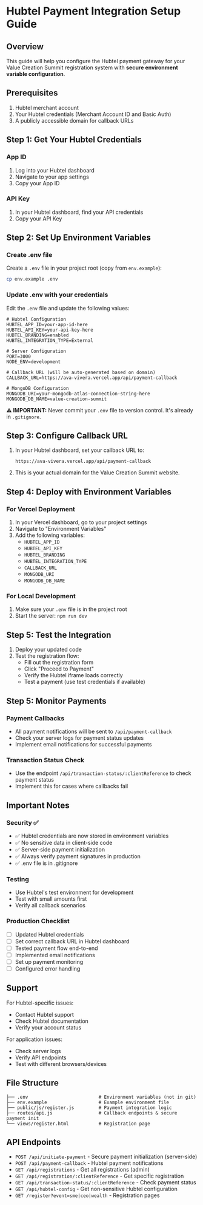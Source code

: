 # Hubtel Payment Integration Setup Guide

## Overview
This guide will help you configure the Hubtel payment gateway for your Value Creation Summit registration system with **secure environment variable configuration**.

## Prerequisites
1. Hubtel merchant account
2. Your Hubtel credentials (Merchant Account ID and Basic Auth)
3. A publicly accessible domain for callback URLs

## Step 1: Get Your Hubtel Credentials

### App ID
1. Log into your Hubtel dashboard
2. Navigate to your app settings
3. Copy your App ID

### API Key
1. In your Hubtel dashboard, find your API credentials
2. Copy your API Key

## Step 2: Set Up Environment Variables

### Create .env file
Create a `.env` file in your project root (copy from `env.example`):

```bash
cp env.example .env
```

### Update .env with your credentials
Edit the `.env` file and update the following values:

```env
# Hubtel Configuration
HUBTEL_APP_ID=your-app-id-here
HUBTEL_API_KEY=your-api-key-here
HUBTEL_BRANDING=enabled
HUBTEL_INTEGRATION_TYPE=External

# Server Configuration
PORT=3000
NODE_ENV=development

# Callback URL (will be auto-generated based on domain)
CALLBACK_URL=https://ava-vivera.vercel.app/api/payment-callback

# MongoDB Configuration
MONGODB_URI=your-mongodb-atlas-connection-string-here
MONGODB_DB_NAME=value-creation-summit
```

**⚠️ IMPORTANT:** Never commit your `.env` file to version control. It's already in `.gitignore`.

## Step 3: Configure Callback URL

1. In your Hubtel dashboard, set your callback URL to:
   ```
   https://ava-vivera.vercel.app/api/payment-callback
   ```

2. This is your actual domain for the Value Creation Summit website.

## Step 4: Deploy with Environment Variables

### For Vercel Deployment
1. In your Vercel dashboard, go to your project settings
2. Navigate to "Environment Variables"
3. Add the following variables:
   - `HUBTEL_APP_ID`
   - `HUBTEL_API_KEY`
   - `HUBTEL_BRANDING`
   - `HUBTEL_INTEGRATION_TYPE`
   - `CALLBACK_URL`
   - `MONGODB_URI`
   - `MONGODB_DB_NAME`

### For Local Development
1. Make sure your `.env` file is in the project root
2. Start the server: `npm run dev`

## Step 5: Test the Integration

1. Deploy your updated code
2. Test the registration flow:
   - Fill out the registration form
   - Click "Proceed to Payment"
   - Verify the Hubtel iframe loads correctly
   - Test a payment (use test credentials if available)

## Step 5: Monitor Payments

### Payment Callbacks
- All payment notifications will be sent to `/api/payment-callback`
- Check your server logs for payment status updates
- Implement email notifications for successful payments

### Transaction Status Check
- Use the endpoint `/api/transaction-status/:clientReference` to check payment status
- Implement this for cases where callbacks fail

## Important Notes

### Security ✅
- ✅ Hubtel credentials are now stored in environment variables
- ✅ No sensitive data in client-side code
- ✅ Server-side payment initialization
- ✅ Always verify payment signatures in production
- ✅ .env file is in .gitignore

### Testing
- Use Hubtel's test environment for development
- Test with small amounts first
- Verify all callback scenarios

### Production Checklist
- [ ] Updated Hubtel credentials
- [ ] Set correct callback URL in Hubtel dashboard
- [ ] Tested payment flow end-to-end
- [ ] Implemented email notifications
- [ ] Set up payment monitoring
- [ ] Configured error handling

## Support

For Hubtel-specific issues:
- Contact Hubtel support
- Check Hubtel documentation
- Verify your account status

For application issues:
- Check server logs
- Verify API endpoints
- Test with different browsers/devices

## File Structure

```
├── .env                          # Environment variables (not in git)
├── env.example                   # Example environment file
├── public/js/register.js         # Payment integration logic
├── routes/api.js                 # Callback endpoints & secure payment init
└── views/register.html           # Registration page
```

## API Endpoints

- `POST /api/initiate-payment` - Secure payment initialization (server-side)
- `POST /api/payment-callback` - Hubtel payment notifications
- `GET /api/registrations` - Get all registrations (admin)
- `GET /api/registration/:clientReference` - Get specific registration
- `GET /api/transaction-status/:clientReference` - Check payment status
- `GET /api/hubtel-config` - Get non-sensitive Hubtel configuration
- `GET /register?event=sme|ceo|wealth` - Registration pages 